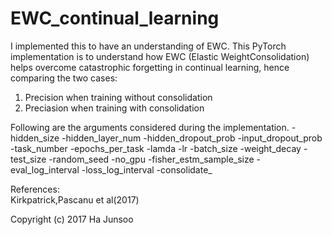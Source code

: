 # EWC_continual_learning

I implemented this to have an understanding of EWC. 
This PyTorch implementation is to understand how EWC (Elastic WeightConsolidation) helps overcome catastrophic forgetting in continual learning, hence comparing the two cases:
1) Precision when training without consolidation
2) Preciasion when training with consolidation

Following are the arguments considered during the implementation.
-hidden_size
-hidden_layer_num
-hidden_dropout_prob
-input_dropout_prob
-task_number
-epochs_per_task
-lamda
-lr
-batch_size
-weight_decay
-test_size
-random_seed
-no_gpu
-fisher_estm_sample_size
-eval_log_interval
-loss_log_interval
-consolidate_





References:  
Kirkpatrick,Pascanu et al(2017)

Copyright (c) 2017 Ha Junsoo
